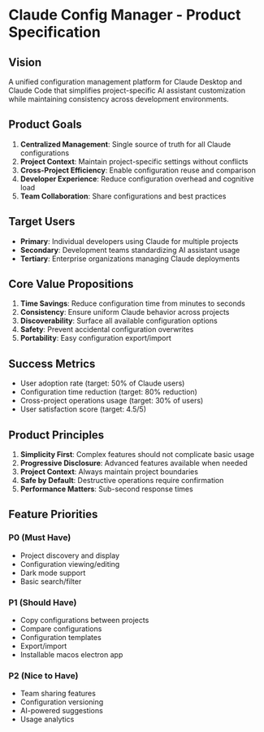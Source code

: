 # Claude Config Manager - Product Specification

## Vision
A unified configuration management platform for Claude Desktop and Claude Code that simplifies project-specific AI assistant customization while maintaining consistency across development environments.

## Product Goals
1. **Centralized Management**: Single source of truth for all Claude configurations
2. **Project Context**: Maintain project-specific settings without conflicts
3. **Cross-Project Efficiency**: Enable configuration reuse and comparison
4. **Developer Experience**: Reduce configuration overhead and cognitive load
5. **Team Collaboration**: Share configurations and best practices

## Target Users
- **Primary**: Individual developers using Claude for multiple projects
- **Secondary**: Development teams standardizing AI assistant usage
- **Tertiary**: Enterprise organizations managing Claude deployments

## Core Value Propositions
1. **Time Savings**: Reduce configuration time from minutes to seconds
2. **Consistency**: Ensure uniform Claude behavior across projects
3. **Discoverability**: Surface all available configuration options
4. **Safety**: Prevent accidental configuration overwrites
5. **Portability**: Easy configuration export/import

## Success Metrics
- User adoption rate (target: 50% of Claude users)
- Configuration time reduction (target: 80% reduction)
- Cross-project operations usage (target: 30% of users)
- User satisfaction score (target: 4.5/5)

## Product Principles
1. **Simplicity First**: Complex features should not complicate basic usage
2. **Progressive Disclosure**: Advanced features available when needed
3. **Project Context**: Always maintain project boundaries
4. **Safe by Default**: Destructive operations require confirmation
5. **Performance Matters**: Sub-second response times

## Feature Priorities
### P0 (Must Have)
- Project discovery and display
- Configuration viewing/editing
- Dark mode support
- Basic search/filter

### P1 (Should Have)
- Copy configurations between projects
- Compare configurations
- Configuration templates
- Export/import
- Installable macos electron app

### P2 (Nice to Have)
- Team sharing features
- Configuration versioning
- AI-powered suggestions
- Usage analytics